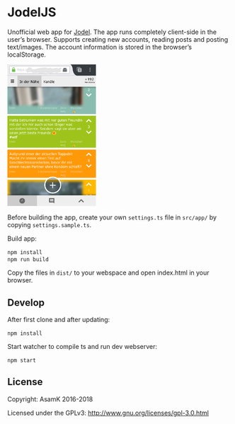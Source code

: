 # JodelJS

Unofficial web app for [Jodel](https://jodel-app.com/). The app runs completely client-side in the user’s browser. Supports creating new accounts, reading posts and posting text/images.
The account information is stored in the browser’s localStorage.

<img src="https://github.com/AsamK/JodelJS/blob/master/screenshot.png" width="200" alt="DesktopJodel Screenshot">

Before building the app, create your own `settings.ts` file in `src/app/` by copying `settings.sample.ts`.

Build app:

    npm install
    npm run build

Copy the files in `dist/` to your webspace and open index.html in your browser.

## Develop
After first clone and after updating:

    npm install

Start watcher to compile ts and run dev webserver:

    npm start

## License

Copyright: AsamK 2016-2018

Licensed under the GPLv3: http://www.gnu.org/licenses/gpl-3.0.html
